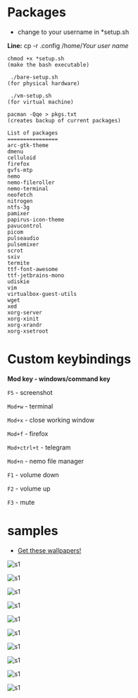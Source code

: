 # Packages

- change to your username in *setup.sh  
 
 **Line:** cp -r .config /home/*Your user name*

```
chmod +x *setup.sh
(make the bash executable)

 ./bare-setup.sh
(for physical hardware)                
 
 ./vm-setup.sh
(for virtual machine)

pacman -Qqe > pkgs.txt 
(creates backup of current packages)
```

```
List of packages
================
arc-gtk-theme
dmenu
celluloid
firefox
gvfs-mtp
nemo
nemo-fileroller
nemo-terminal
neofetch
nitrogen
ntfs-3g
pamixer
papirus-icon-theme
pavucontrol
picom
pulseaudio
pulsemixer 
scrot
sxiv
termite
ttf-font-awesome
ttf-jetbrains-mono
udiskie
vim
virtualbox-guest-utils
wget
xed
xorg-server
xorg-xinit
xorg-xrandr
xorg-xsetroot
```
# **Custom keybindings**

**Mod key - windows/command key**


```F5``` - screenshot

```Mod+w``` - terminal

```Mod+x``` - close working window

```Mod+f``` - firefox

```Mod+ctrl+t``` - telegram

```Mod+n``` - nemo file manager

```F1``` - volume down

```F2``` - volume up

```F3``` - mute


# samples 

- [Get these wallpapers!](https://github.com/nebulaxyz/wallpapers) 

![s1](https://raw.githubusercontent.com/nebulaxyz/wallpapers/master/samples/2020-09-01-215940_1360x768_scrot.png)

![s1](https://raw.githubusercontent.com/nebulaxyz/wallpapers/master/samples/2020-09-01-215930_1360x768_scrot.png)

![s1](https://raw.githubusercontent.com/nebulaxyz/wallpapers/master/samples/Screenshot%20from%202020-08-28%2019-01-12.png)

![s1](https://raw.githubusercontent.com/nebulaxyz/wallpapers/master/samples/2020-08-30-231101_1360x768_scrot.png)

![s1](https://raw.githubusercontent.com/nebulaxyz/wallpapers/master/samples/Screenshot%20from%202020-08-28%2019-03-07.png)

![s1](https://raw.githubusercontent.com/nebulaxyz/wallpapers/master/samples/2020-08-30-230743_1360x768_scrot.png)

![s1](https://raw.githubusercontent.com/nebulaxyz/wallpapers/master/samples/Screenshot%20from%202020-08-28%2019-03-47.png)

![s1](https://raw.githubusercontent.com/nebulaxyz/wallpapers/master/samples/2020-08-30-231026_1360x768_scrot.png)

![s1](https://raw.githubusercontent.com/nebulaxyz/wallpapers/master/samples/Screenshot%20from%202020-08-28%2019-04-54.png)

![s1](https://raw.githubusercontent.com/nebulaxyz/wallpapers/master/samples/2020-08-30-231126_1360x768_scrot.png)

